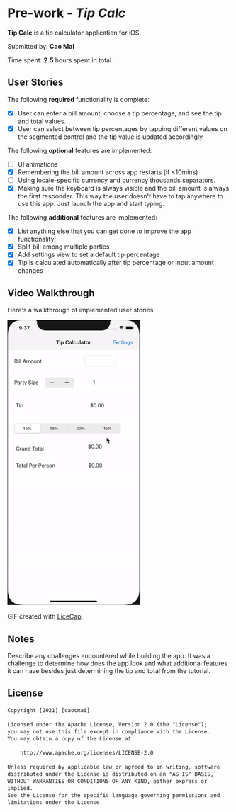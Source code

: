 # Pre-work - *Tip Calc*

**Tip Calc** is a tip calculator application for iOS.

Submitted by: **Cao Mai**

Time spent: **2.5** hours spent in total

## User Stories

The following **required** functionality is complete:

* [x] User can enter a bill amount, choose a tip percentage, and see the tip and total values.
* [x] User can select between tip percentages by tapping different values on the segmented control and the tip value is updated accordingly

The following **optional** features are implemented:

* [ ] UI animations
* [x] Remembering the bill amount across app restarts (if <10mins)
* [ ] Using locale-specific currency and currency thousands separators.
* [x] Making sure the keyboard is always visible and the bill amount is always the first responder. This way the user doesn't have to tap anywhere to use this app. Just launch the app and start typing.

The following **additional** features are implemented:

- [x] List anything else that you can get done to improve the app functionality!
- [x] Split bill among multiple parties
- [x] Add settings view to set a default tip percentage
- [x] Tip is calculated automatically after tip percentage or input amount changes

## Video Walkthrough

Here's a walkthrough of implemented user stories:

![](projectDemo.gif)

GIF created with [LiceCap](http://www.cockos.com/licecap/).

## Notes

Describe any challenges encountered while building the app. It was a challenge to determine how does the app look and what additional features it can have besides just determining the tip and total from the tutorial. 

## License

    Copyright [2021] [caocmai]

    Licensed under the Apache License, Version 2.0 (the "License");
    you may not use this file except in compliance with the License.
    You may obtain a copy of the License at

        http://www.apache.org/licenses/LICENSE-2.0

    Unless required by applicable law or agreed to in writing, software
    distributed under the License is distributed on an "AS IS" BASIS,
    WITHOUT WARRANTIES OR CONDITIONS OF ANY KIND, either express or implied.
    See the License for the specific language governing permissions and
    limitations under the License.
